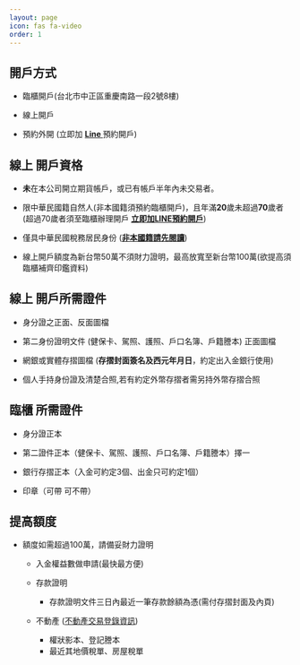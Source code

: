 ```yaml
---
layout: page
icon: fas fa-video
order: 1
---
```





## 開戶方式

+ 臨櫃開戶(台北市中正區重慶南路一段2號8樓)

+ 線上開戶

+ 預約外開 (立即加 **[Line  ](https://line.me/ti/p/r6s_aDAbYM)**      預約開戶)

## **線上** 開戶資格

+ **未**在本公司開立期貨帳戶，或已有帳戶半年內未交易者。     

+ 限中華民國籍自然人(非本國籍須預約臨櫃開戶)，且年滿**20**歲未超過**70**歲者        
(超過70歲者須至臨櫃辦理開戶  **[立即加LINE預約開戶](https://reurl.cc/GA0AyA)**)

+ 僅具中華民國稅務居民身份 (**[非本國籍請先閱讀](https://line.me/ti/p/r6s_aDAbYM)**)

+ 線上開戶額度為新台幣50萬不須財力證明，最高放寬至新台幣100萬(欲提高須臨櫃補齊印鑑資料)

## **線上** 開戶所需證件

+ 身分證之正面、反面圖檔

+ 第二身份證明文件 (健保卡、駕照、護照、戶口名簿、戶籍謄本) 正面圖檔

+ 網銀或實體存摺圖檔 (**存摺封面簽名及西元年月日**，約定出入金銀行使用)

+ 個人手持身份證及清楚合照,若有約定外幣存摺者需另持外幣存摺合照


## **臨櫃** 所需證件

+ 身分證正本

+ 第二證件正本（健保卡、駕照、護照、戶口名簿、戶籍謄本）擇一

+ 銀行存摺正本（入金可約定3個、出金只可約定1個）

+ 印章（可帶 可不帶）


## 提高額度

+ 額度如需超過100萬，請備妥財力證明

    + 入金權益數做申請(最快最方便)      
    
    + 存款證明
        + 存款證明文件三日內最近一筆存款餘額為憑(需付存摺封面及內頁)

    + 不動產 ([不動產交易登錄資訊](http://lvr.land.moi.gov.tw))
        + 權狀影本、登記謄本  
        + 最近其地價稅單、房屋稅單  

<!-- 
Below are a couple of demos, teasers and conference talks. There are more on my [YouTube](https://www.youtube.com/nheidloff) channel.

## Application Modernization and Rabbits

{% include embed/youtube.html id='9bfnMXRx4e0' %}

## Kubernetes Operators and SaaS

{% include embed/youtube.html id='WDBn-kgkct4' %}

## Driving cars autonomously with IBM Bluemix

{% include embed/youtube.html id='3Mpa5WCLVDI' %}

## Demo of Blue Cloud Mirror

{% include embed/youtube.html id='jkDWoHjMAig' %}

## Appliation Modernization Sample

{% include embed/youtube.html id='gvMletI9Zz4' %}

## Augmented Reality Demo using the IBM Watson SDK for Unity

{% include embed/youtube.html id='u8c0fPQOqMU' %}

## How to develop your first cloud-native Applications with Java

{% include embed/youtube.html id='Z0yQ5XowDI4' %}

## Cloud-native Applikationen mit Java

{% include embed/youtube.html id='oabKnZO2mUA' %}

## When to Use Serverless? When to Use Kubernetes?

{% include embed/youtube.html id='UPqN1pxF1lk' %}

## Application Modernization and Rabbits

{% include embed/youtube.html id='kgl1ZfpXYzE' %} -->